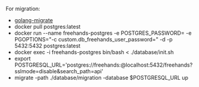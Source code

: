 For migration:
* [golang-migrate](https://github.com/golang-migrate/migrate)
* docker pull postgres:latest
* docker run --name freehands-postgres -e POSTGRES_PASSWORD=<password> -e PGOPTIONS="-c custom.db_freehands_user_password=<password>" -d -p 5432:5432 postgres:latest
* docker exec -i freehands-postgres bin/bash < ./database/init.sh
* export POSTGRESQL_URL='postgres://freehands:<password>@localhost:5432/freehands?sslmode=disable&search_path=api'
* migrate -path ./database/migration -database $POSTGRESQL_URL up